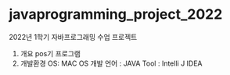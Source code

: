 # javaprogramming_project_2022
2022년 1학기 자바프로그래밍 수업 프로젝트
1. 개요
pos기 프로그램
2. 개발환경
OS: MAC OS
개발 언어 : JAVA
Tool : Intelli J IDEA
